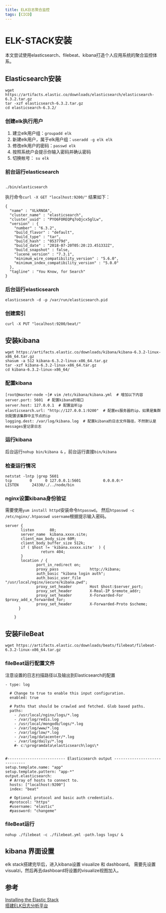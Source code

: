 ```yaml
---
title: ELK日志聚合监控
tags: [CICD]
---
```

# ELK-STACK安装
本文尝试使用elasticsearch、filebeat、kibana打造个人应用系统的聚合监控体系。
## Elasticsearch安装
```
wget https://artifacts.elastic.co/downloads/elasticsearch/elasticsearch-6.3.2.tar.gz
tar -xzf elasticsearch-6.3.2.tar.gz
cd elasticsearch-6.3.2/ 
```
### 创建elk执行用户
1. 建立elk用户组：`groupadd elk`
2. 新建elk用户，属于elk用户组：`useradd -g elk elk`
3. 修改elk用户的密码：`passwd elk`
4. 按照系统户会提示你输入密码并确认密码
5. 切换帐号： `su elk`

### 前台运行elasticsearch

```

./bin/elasticsearch
```
执行命令`curl -X GET "localhost:9200/"`
结果如下：
```
{
  "name" : "VLkRNOA",
  "cluster_name" : "elasticsearch",
  "cluster_uuid" : "PYO6FOREQPq7oQjcx5glLw",
  "version" : {
    "number" : "6.3.2",
    "build_flavor" : "default",
    "build_type" : "tar",
    "build_hash" : "053779d",
    "build_date" : "2018-07-20T05:20:23.451332Z",
    "build_snapshot" : false,
    "lucene_version" : "7.3.1",
    "minimum_wire_compatibility_version" : "5.6.0",
    "minimum_index_compatibility_version" : "5.0.0"
  },
  "tagline" : "You Know, for Search"
}

```
### 后台运行elasticsearch
```
elasticsearch -d -p /var/run/elasticsearch.pid
```
### 创建索引

```
curl -X PUT "localhost:9200/beat/"
```

## 安装kibana

```
wget https://artifacts.elastic.co/downloads/kibana/kibana-6.3.2-linux-x86_64.tar.gz
shasum -a 512 kibana-6.3.2-linux-x86_64.tar.gz 
tar -xzf kibana-6.3.2-linux-x86_64.tar.gz
cd kibana-6.3.2-linux-x86_64/
```

### 配置kibana
```
[root@master-node ~]# vim /etc/kibana/kibana.yml  # 增加以下内容
server.port: 5601  # 配置kibana的端口
server.host: 127.0.0.1  # 配置监听ip
elasticsearch.url: "http://127.0.0.1:9200"  # 配置es服务器的ip，如果是集群则配置该集群中主节点的ip
logging.dest: /var/log/kibana.log  # 配置kibana的日志文件路径，不然默认是messages里记录日志
```

### 运行kibana
后台运行`nohup bin/kibana &` ，前台运行直接`bin/kibana`

### 检查运行情况
```
netstat -lntp |grep 5601
tcp        0      0 127.0.0.1:5601          0.0.0.0:*               LISTEN      24330/./../node/bin 
```


### nginx设置kibana身份验证
需要使用`yum install httpd`安装命令`htpasswd`。
然后` htpasswd -c /etc/nginx/.htpasswd username `根据提示输入密码。  

```
server {
       listen       80;
       server_name  kibana.xxxx.site;
       client_max_body_size 60M;
       client_body_buffer_size 512k;
       if ( $host != 'kibana.xxxxx.site'  ) {
                return 404;
       }
       location / {
              port_in_redirect on;
              proxy_pass              http://kibana;
              auth_basic "kibana login auth";
              auth_basic_user_file "/usr/local/nginx/secure/kibana.pwd"; 
              proxy_set_header        Host $host:$server_port;
              proxy_set_header        X-Real-IP $remote_addr;
              proxy_set_header        X-Forwarded-For $proxy_add_x_forwarded_for;
              proxy_set_header        X-Forwarded-Proto $scheme;
      }

    }

```




## 安装FileBeat
```
wget https://artifacts.elastic.co/downloads/beats/filebeat/filebeat-6.3.2-linux-x86_64.tar.gz
```
### fileBeat运行配置文件
注意设置的日志扫描路径以及输出到Elasticsearch的配置
```
- type: log

  # Change to true to enable this input configuration.
  enabled: true

  # Paths that should be crawled and fetched. Glob based paths.
  paths:
    - /usr/local/nginx/logs/*.log
    - /var/log/redis.log
    - /usr/local/mongodb/logs/*.log
    - /var/log/www/*.log
    - /var/log/low/*.log
    - /var/log/datacenter/*.log
    - /var/log/daily/*.log
    #- c:\programdata\elasticsearch\logs\*


#-------------------------- Elasticsearch output ------------------------------
setup.template.name: "app" 
setup.template.pattern: "app-*"
output.elasticsearch:
  # Array of hosts to connect to.
  hosts: ["localhost:9200"]
  index: "beat"
  
  # Optional protocol and basic auth credentials.
  #protocol: "https"
  #username: "elastic"
  #password: "changeme"

```

### fileBeat运行
```
nohup ./filebeat -c ./filebeat.yml -path.logs logs/ & 
```

## kibana 界面设置
elk stack搭建完毕后，进入kibana设置 visualize 和 dashboard。
需要先设置visualzi，然后再去dashboard将设置的visualize视图加入。


## 参考
[Installing the Elastic Stack](https://www.elastic.co/guide/en/elastic-stack/current/installing-elastic-stack.html)  
[搭建ELK日志分析平台](http://blog.51cto.com/zero01/2079879)

